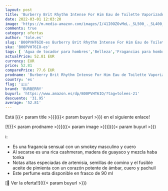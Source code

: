 ```yaml
---
layout: post
title: 'Burberry Brit Rhythm Intense For Him Eau de Toilette Vaporizador - 90 ml'
date: 2022-03-01 12:03:20
image: 'https://m.media-amazon.com/images/I/41I0OZOvMeL._SL500_._SL400_.jpg'
comments: true
category: ofertas
author: 'tole.es'
slug: 'B00PVHT6IO-es Burberry Brit Rhythm Intense For Him Eau de Toilette...'
sku: 'B00PVHT6IO-es'
tags: [ 'Agua de tocador para hombres','Belleza','Fragancias para hombres','Perfumes y fragancias','burberry','de','eau','toilette', ]
actualPrice: 52.81 EUR
currency: EUR
price: 52.81
comparePrice: 77.6 EUR
prodname: 'Burberry Brit Rhythm Intense For Him Eau de Toilette Vaporizador - 90 ml'
country: 'es'
flag: '🇪🇸'
brand: 'BURBERRY'
buyurl: 'https://www.amazon.es/dp/B00PVHT6IO/?tag=tolees-21'
descuento: '31.95'
average: '52.81'
---
```


Está [{{< param title >}}]({{< param buyurl >}}) en el siguiente enlace!

[![{{< param prodname >}}]({{< param image >}})]({{< param buyurl >}})

ℹ️:

- Es una fragancia sensual con un smokey masculino y cuero
- Al secarse es una rica cashmeran, madera de guayaco y mezcla haba tonka
- Notas altas especiadas de artemisia, semillas de comino y el fusible aceite de pimienta con un corazón potente de ámbar, cuero y pachulí
- Este perfume esta disponible en frasco de 90 ml

[🛒 Ver la oferta!!]({{< param buyurl >}})
